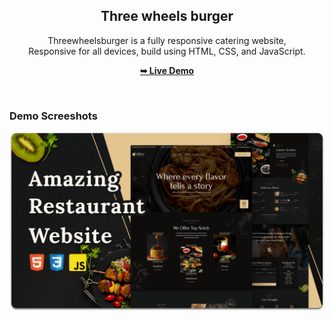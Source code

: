 <div align="center">
  
  <h2 align="center">Three wheels burger</h2>

  Threewheelsburger is a fully responsive catering website, <br />Responsive for all devices, build using HTML, CSS, and JavaScript.

  <a href="https://codewithsadee.github.io/Threewheelsburger/"><strong>➥ Live Demo</strong></a>

</div>

<br />

### Demo Screeshots

![Grilli Desktop Demo](./readme-images/desktop.png "Desktop Demo")


